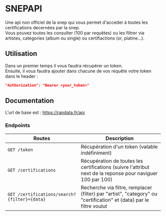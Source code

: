 # SNEPAPI
Une api non officiel de la snep qui vous permet d'acceder à toutes les certifications decernées par la snep.  
Vous pouvez toutes les consulter (100 par requêtes) ou les filtrer via artistes, categories (album ou single) ou certifiactions (or, platine...).  

## Utilisation
Dans un premier temps il vous faudra récupérer un token.  
Ensuite, il vous faudra ajouter dans chacune de vos requête votre token dans le header :  
```json
"Authorization": "Bearer <your_token>"
```

## Documentation
L'url de base est :
https://rapdata.fr/api  

### Endpoints
Routes | Description
------------ | -------------
`GET /token` | Récupération d'un token (valable indéfiniment)
`GET /certifications` | Récupération de toutes les certifications (suivre l'attribut next de la reponse pour naviguer 100 par 100)
`GET /certifications/search?{filter}={data}` | Recherche via filtre, remplacer {filter} par "artist", "category" ou "certification" et {data} par le filtre voulut
